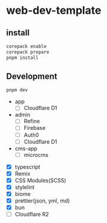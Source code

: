 # web-dev-template

## install

```sh
corepack enable
corepack prepare
pnpm install
```

## Development

```sh
pnpm dev
```

- app
  - [ ] Cloudflare D1
- admin
  - [ ] Refine
  - [ ] Firebase
  - [ ] Auth0
  - [ ] Cloudflare D1
- cms-app
  - [ ] microcms

- [x] typescript
- [x] Remix
- [x] CSS Modules(SCSS)
- [x] stylelint
- [x] biome
- [x] prettier(json, yml, md)
- [x] bun
- [ ] Cloudflare R2
